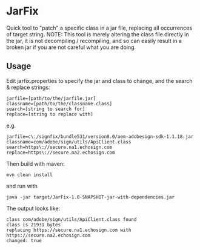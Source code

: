 # JarFix

Quick tool to "patch" a specific class in a jar file, replacing all occurrences of target string. NOTE: This tool is merely altering the class file directly in the jar, it is not decompiling / recompiling, and so can easily result in a broken jar if you are not careful what you are doing.

## Usage

Edit jarfix.properties to specify the jar and class to change, and the search & replace strings:

~~~~
jarfile=[path/to/the/jarfile.jar]
classname=[path/to/the/classname.class]
search=[string to search for]
replace=[string to replace with]
~~~~

e.g.
~~~~
jarfile=c\:/signfix/bundle531/version0.0/aem-adobesign-sdk-1.1.18.jar
classname=com/adobe/sign/utils/ApiClient.class
search=https\://secure.na1.echosign.com
replace=https\://secure.na2.echosign.com
~~~~

Then build with maven:

`mvn clean install`

and run with

`java -jar target/JarFix-1.0-SNAPSHOT-jar-with-dependencies.jar`

The output looks like:

~~~~~
class com/adobe/sign/utils/ApiClient.class found
class is 21931 bytes
replacing https://secure.na1.echosign.com with https://secure.na2.echosign.com
changed: true
~~~~~
